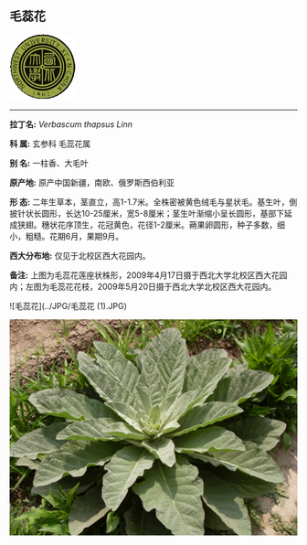 ## 毛蕊花

![西北大学校园网络植物志](../JPG/nwu.gif)

---

**拉丁名:**  _Verbascum thapsus Linn_

**科 属:** 玄参科 毛蕊花属

**别 名:** 一柱香、大毛叶

**原产地:** 原产中国新疆，南欧、俄罗斯西伯利亚

**形  态:** 二年生草本，茎直立，高1-1.7米。全株密被黄色绒毛与星状毛。基生叶，倒披针状长圆形，长达10-25厘米，宽5-8厘米；茎生叶渐缩小呈长圆形，基部下延成狭翅。穗状花序顶生，花冠黄色，花径1-2厘米。蒴果卵圆形，种子多数，细小，粗糙。花期6月，果期9月。　　　　　　

**西大分布地:** 仅见于北校区西大花园内。 

**备注:** 上图为毛蕊花莲座状株形，2009年4月17日摄于西北大学北校区西大花园内；左图为毛蕊花花枝，2009年5月20日摄于西北大学北校区西大花园内。　

![毛蕊花](../JPG/毛蕊花 (1).JPG) 

![毛蕊花](../JPG/毛蕊花1.JPG) 

